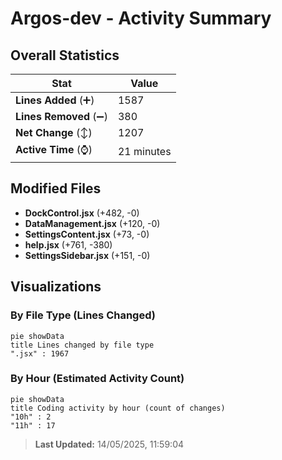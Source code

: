 # Argos-dev - Activity Summary 

## Overall Statistics

| Stat                   | Value                                                             |
| ---------------------- | ----------------------------------------------------------------- |
| **Lines Added** (➕)   | 1587                                          |
| **Lines Removed** (➖) | 380                                        |
| **Net Change** (↕)    | 1207                |
| **Active Time** (⌚)   | 21 minutes |


## Modified Files
- **DockControl.jsx** (+482, -0)
- **DataManagement.jsx** (+120, -0)
- **SettingsContent.jsx** (+73, -0)
- **help.jsx** (+761, -380)
- **SettingsSidebar.jsx** (+151, -0)

## Visualizations

### By File Type (Lines Changed)

```mermaid
pie showData
title Lines changed by file type
".jsx" : 1967
```

### By Hour (Estimated Activity Count)

```mermaid
pie showData
title Coding activity by hour (count of changes)
"10h" : 2
"11h" : 17
```


> **Last Updated:** 14/05/2025, 11:59:04